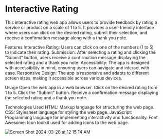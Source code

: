 # Interactive Rating

This interactive rating web app allows users to provide feedback by rating a service or product on a scale of 1 to 5. It provides a user-friendly interface where users can click on the desired rating, submit their selection, and receive a confirmation message along with a thank you note.

Features
Interactive Rating: Users can click on one of the numbers (1 to 5) to indicate their rating.
Submission: After selecting a rating and clicking the "Submit" button, users receive a confirmation message displaying the selected rating and a thank you note.
Accessibility: The app is designed with accessibility in mind, ensuring users can navigate and interact with ease.
Responsive Design: The app is responsive and adapts to different screen sizes, making it accessible across various devices.

Usage
Open the web app in a web browser.
Click on the desired rating from 1 to 5.
Click the "Submit" button.
Receive a confirmation message displaying the selected rating and a thank you note.

Technologies Used
HTML: Markup language for structuring the web page.
CSS: Stylesheet language for styling the web page.
JavaScript: Programming language for implementing interactivity and functionality.
Font Awesome: Icon toolkit used for adding icons to the web page.

![Screen Shot 2024-03-28 at 12 15 14 AM](https://github.com/quisethecoder/interactive-rating/assets/97071278/a4c32e60-726f-418b-b8eb-4616e3387d61)
